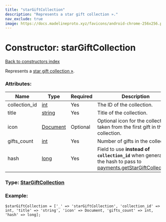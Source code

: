 ```yaml
---
title: "starGiftCollection"
description: "Represents a star gift collection »."
nav_exclude: true
image: https://docs.madelineproto.xyz/favicons/android-chrome-256x256.png
---
```

# Constructor: starGiftCollection  
[Back to constructors index](/API_docs/constructors/index.html)



Represents a [star gift collection »](https://core.telegram.org/api/gifts#gift-collections).

### Attributes:

| Name     |    Type       | Required | Description |
|----------|---------------|----------|-------------|
|collection\_id|[int](/API_docs/types/int.html) | Yes|The ID of the collection.|
|title|[string](/API_docs/types/string.html) | Yes|Title of the collection.|
|icon|[Document](/API_docs/types/Document.html) | Optional|Optional icon for the collection, taken from the first gift in the collection.|
|gifts\_count|[int](/API_docs/types/int.html) | Yes|Number of gifts in the collection.|
|hash|[long](/API_docs/types/long.html) | Yes|Field to use **instead of `collection_id`** when generating the hash to pass to [payments.getStarGiftCollections](../methods/payments.getStarGiftCollections.html).|



### Type: [StarGiftCollection](/API_docs/types/StarGiftCollection.html)


### Example:

```
$starGiftCollection = ['_' => 'starGiftCollection', 'collection_id' => int, 'title' => 'string', 'icon' => Document, 'gifts_count' => int, 'hash' => long];
```  
